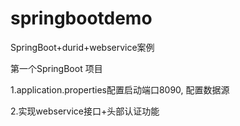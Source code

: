 # springbootdemo
SpringBoot+durid+webservice案例


第一个SpringBoot 项目  


1.application.properties配置启动端口8090, 配置数据源 


2.实现webservice接口+头部认证功能
